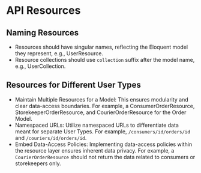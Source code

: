 # API Resources

## Naming Resources

- Resources should have singular names, reflecting the Eloquent model they represent, e.g., UserResource.
- Resource collections should use `collection` suffix after the model name, e.g., UserCollection.

## Resources for Different User Types

- Maintain Multiple Resources for a Model: This ensures modularity and clear data-access boundaries. For example, a ConsumerOrderResource, StorekeeperOrderResource, and CourierOrderResource for the Order Model.
- Namespaced URLs: Utilize namespaced URLs to differentiate data meant for separate User Types. For example, `/consumers/id/orders/id` and `/couriers/id/orders/id`.
- Embed Data-Access Policies: Implementing data-access policies within the resource layer ensures inherent data privacy. For example, a `CourierOrderResource` should not return the data related to consumers or storekeepers only.

